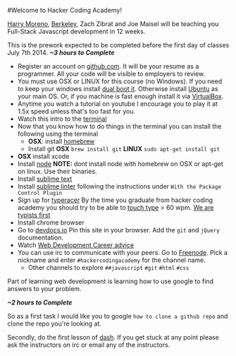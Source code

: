 #Welcome to Hacker Coding Academy!

[Harry Moreno](mailto:harry@hackerca.com), [Berkeley](mailto:berkeley@hackerca.com), Zach Zibrat and Joe Maisel will be teaching you Full-Stack Javascript development in 12 weeks.

This is the prework expected to be completed before the first day of classes July 7th 2014.
***~3 hours to Complete***

* Register an account on [github.com](github.com). It will be your resume as a programmer. All your code will be visible to employers to review.
* You must use OSX or LINUX for this course (no Windows). If you need to keep your windows install [dual boot it](http://www.dedoimedo.com/computers/dual-boot-windows-8-ubuntu.html). Otherwise install [Ubuntu](https://www.youtube.com/watch?v=i_4Kh5kE3xA) as your main OS. Or, if you machine is fast enough install it via [VirtualBox](http://www.psychocats.net/ubuntu/virtualbox).
* Anytime you watch a tutorial on youtube I encourage you to play it at 1.5x speed unless that's too fast for you.
* Watch this intro to the [terminal](https://www.youtube.com/watch?v=jDINUSK7rXE)
* Now that you know how to do things in the terminal you can install the following using the terminal
  * **OSX**: install [homebrew](http://brew.sh/)
  * Install git **OSX** `brew install git` **LINUX** `sudo apt-get install git`
* **OSX** install xcode
* Install [node](http://nodejs.org/) **NOTE:** dont install node with homebrew on OSX or apt-get on linux. Use their binaries.
* Install [sublime text](http://www.sublimetext.com/3)
* Install [sublime linter](https://github.com/SublimeLinter/SublimeLinter-for-ST2#installing) following the instructions under `With the Package Control Plugin`
* Sign up for [typeracer](http://play.typeracer.com/) By the time you graduate from hacker coding academy you should try to be able to [touch type](https://en.wikipedia.org/wiki/Touchtype) > 60 wpm. [We are typists first](http://blog.codinghorror.com/we-are-typists-first-programmers-second/)
* Install chrome browser
* Go to [devdocs.io](http://www.devdocs.io/) Pin this site in your browser. Add the `git` and `jQuery` documentation.
* Watch [Web Development Career advice](https://www.youtube.com/watch?v=zXqs6X0lzKI)
* You can use irc to communicate with your peers. Go to [Freenode](https://webchat.freenode.net/). Pick a nickname and enter `#hackercodingacademy` for the channel name.
  * Other channels to explore `##javascript` `#git` `#html` `#css`

Part of learning web development is learning how to use google to find answers to your problem.

***~2 hours to Complete***

So as a first task I would like you to google `how to clone a github repo` and clone the repo you're looking at.

Secondly, do the first lesson of [dash](https://dash.generalassemb.ly/). If you get stuck at any point please ask the instructors on irc or email any of the instructors.
